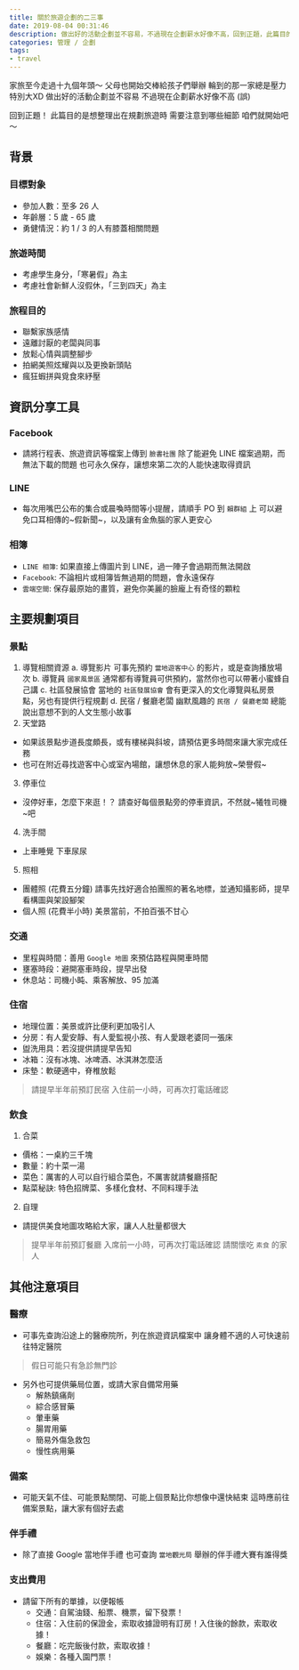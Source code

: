 ```yaml
---
title: 關於旅遊企劃的二三事
date: 2019-08-04 00:31:46
description: 做出好的活動企劃並不容易，不過現在企劃薪水好像不高，回到正題，此篇目的是想整理出在規劃旅遊時，需要注意到哪些細節，首先要知道目標對象、旅遊時間、旅遊目的 ...
categories: 管理 / 企劃
tags:
- travel
---
```


家旅至今走過十九個年頭～
父母也開始交棒給孩子們舉辦
輪到的那一家總是壓力特別大XD
做出好的活動企劃並不容易
不過現在企劃薪水好像不高 (誤)

<!-- more -->

回到正題！
此篇目的是想整理出在規劃旅遊時
需要注意到哪些細節
咱們就開始吧～

## 背景
### 目標對象
- 參加人數：至多 26 人
- 年齡層：5 歲 - 65 歲
- 勇健情況：約 1 / 3 的人有膝蓋相關問題

### 旅遊時間
- 考慮學生身分，「寒暑假」為主
- 考慮社會新鮮人沒假休，「三到四天」為主

### 旅程目的
- 聯繫家族感情
- 遠離討厭的老闆與同事
- 放鬆心情與調整腳步
- 拍網美照炫耀與以及更換新頭貼
- 瘋狂蝦拼與覓食來紓壓

## 資訊分享工具
### Facebook
- 請將行程表、旅遊資訊等檔案上傳到 `臉書社團`
除了能避免 LINE 檔案過期，而無法下載的問題
也可永久保存，讓想來第二次的人能快速取得資訊
### LINE
- 每次用嘴巴公布的集合或晨喚時間等小提醒，請順手 PO 到 `賴群組` 上
可以避免口耳相傳的~假新聞~，以及讓有金魚腦的家人更安心
### 相簿
- `LINE 相簿`: 如果直接上傳圖片到 LINE，過一陣子會過期而無法開啟
- `Facebook`: 不論相片或相簿皆無過期的問題，會永遠保存
- `雲端空間`: 保存最原始的畫質，避免你美麗的臉龐上有奇怪的顆粒

## 主要規劃項目
### 景點
1. 導覽相關資源
    a. 導覽影片
可事先預約 `當地遊客中心` 的影片，或是查詢播放場次
    b. 導覽員
`國家風景區` 通常都有導覽員可供預約，當然你也可以帶著小蜜蜂自己講
    c. 社區發展協會
當地的 `社區發展協會` 會有更深入的文化導覽與私房景點，另也有提供行程規劃
    d. 民宿 / 餐廳老闆
幽默風趣的 `民宿 / 餐廳老闆` 總能說出意想不到的人文生態小故事
2. 天堂路
  - 如果該景點步道長度頗長，或有樓梯與斜坡，請預估更多時間來讓大家完成任務
  - 也可在附近尋找遊客中心或室內場館，讓想休息的家人能夠放~榮譽假~
3. 停車位
  - 沒停好車，怎麼下來逛！？
請查好每個景點旁的停車資訊，不然就~犧牲司機~吧
4. 洗手間
  - 上車睡覺
    下車尿尿
5. 照相
  - 團體照 (花費五分鐘)
請事先找好適合拍團照的著名地標，並通知攝影師，提早看構圖與架設腳架
  - 個人照 (花費半小時)
美景當前，不拍百張不甘心

### 交通
- 里程與時間：善用 `Google 地圖` 來預估路程與開車時間
- 壅塞時段：避開塞車時段，提早出發
- 休息站：司機小盹、乘客解放、95 加滿

### 住宿
- 地理位置：美景或許比便利更加吸引人
- 分房：有人愛安靜、有人愛監視小孩、有人愛跟老婆同一張床
- 盥洗用具：若沒提供請提早告知
- 冰箱：沒有冰塊、冰啤酒、冰淇淋怎麼活
- 床墊：軟硬適中，脊椎放鬆
> 請提早半年前預訂民宿
> 入住前一小時，可再次打電話確認

### 飲食
1. 合菜
  - 價格：一桌約三千塊
  - 數量：約十菜一湯
  - 菜色：厲害的人可以自行組合菜色，不厲害就請餐廳搭配
  - 點菜秘訣: 特色招牌菜、多樣化食材、不同料理手法
2. 自理
  - 請提供美食地圖攻略給大家，讓人人肚量都很大
> 提早半年前預訂餐廳
> 入席前一小時，可再次打電話確認
> 請關懷吃 `素食` 的家人

## 其他注意項目
### 醫療
- 可事先查詢沿途上的醫療院所，列在旅遊資訊檔案中
讓身體不適的人可快速前往特定醫院
> 假日可能只有急診無門診

- 另外也可提供藥局位置，或請大家自備常用藥
  - 解熱鎮痛劑
  - 綜合感冒藥
  - 暈車藥
  - 腸胃用藥
  - 簡易外傷急救包
  - 慢性病用藥

### 備案
- 可能天氣不佳、可能景點關閉、可能上個景點比你想像中還快結束
這時應前往備案景點，讓大家有個好去處

### 伴手禮
- 除了直接 Google 當地伴手禮
也可查詢 `當地觀光局` 舉辦的伴手禮大賽有誰得獎

### 支出費用
- 請留下所有的單據，以便報帳
  - 交通：自駕油錢、船票、機票，留下發票！
  - 住宿：入住前的保證金，索取收據證明有訂房！入住後的餘款，索取收據！
  - 餐廳：吃完飯後付款，索取收據！
  - 娛樂：各種入園門票！
